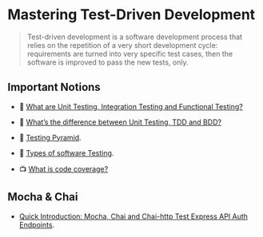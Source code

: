 # Mastering Test-Driven Development

> Test-driven development is a software development process that relies on the repetition of a very short development cycle: requirements are turned into very specific test cases, then the software is improved to pass the new tests, only.

## Important Notions

- 📖 [What are Unit Testing, Integration Testing and Functional Testing?](https://codeutopia.net/blog/2015/04/11/what-are-unit-testing-integration-testing-and-functional-testing/)

- 📖 [What’s the difference between Unit Testing, TDD and BDD?](https://codeutopia.net/blog/2015/03/01/unit-testing-tdd-and-bdd/)

- 📖 [Testing Pyramid](http://www.agilenutshell.com/episodes/41-testing-pyramid).

- 📖 [Types of software Testing](http://www.softwaretestinghelp.com/types-of-software-testing/).

- 📺 [What is code coverage?](https://www.youtube.com/watch?v=uDmdlmdVhL8)

## Mocha & Chai

- [Quick Introduction: Mocha, Chai and Chai-http Test Express API Auth Endpoints](https://blog.khophi.co/mocha-chai-chai-http-test-express-api-auth-endpoints/).
